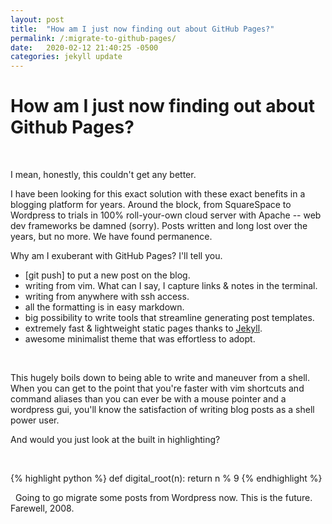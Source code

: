 ```yaml
---
layout: post
title:  "How am I just now finding out about GitHub Pages?"
permalink: /:migrate-to-github-pages/
date:   2020-02-12 21:40:25 -0500
categories: jekyll update
---
```

# How am I just now finding out about Github Pages?
&nbsp;

I mean, honestly, this couldn't get any better.
&nbsp;

I have been looking for this exact solution with these exact benefits in a blogging platform for years. Around the block, from SquareSpace to Wordpress to trials in 100% roll-your-own cloud server with Apache -- web dev frameworks be damned (sorry). Posts written and long lost over the years, but no more. We have found permanence.
&nbsp;

Why am I exuberant with GitHub Pages? I'll tell you.
&nbsp;

- [git push] to put a new post on the blog.
- writing from vim. What can I say, I capture links & notes in the terminal.
- writing from anywhere with ssh access.
- all the formatting is in easy markdown.
- big possibility to write tools that streamline generating post templates.
- extremely fast & lightweight static pages thanks to [Jekyll][jekyll-docs].
- awesome minimalist theme that was effortless to adopt.

&nbsp;

This hugely boils down to being able to write and maneuver from a shell. When you can get to the point that you're faster with vim shortcuts and command aliases than you can ever be with a mouse pointer and a wordpress gui, you'll know the satisfaction of writing blog posts as a shell power user.
&nbsp;

And would you just look at the built in highlighting?

&nbsp;

{% highlight python %}
def digital_root(n):
    return n % 9
{% endhighlight %}

&nbsp;
Going to go migrate some posts from Wordpress now.
This is the future. Farewell, 2008.


[jekyll-docs]: https://jekyllrb.com/docs/home
